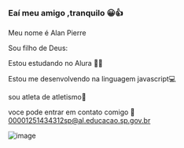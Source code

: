 ### Eaí meu amigo ,tranquilo  😀👍

Meu nome é Alan Pierre

Sou filho de Deus:

Estou estudando no Alura 👨‍🎓

Estou me desenvolvendo na linguagem javascript💻

sou atleta de atletismo🏃

voce pode entrar em contato comigo 📧 00001251434312sp@al.educacao.sp.gov.br















![image](https://github.com/Alanpierr/Alanpierr/assets/170682698/d680ceb3-a8a8-4b4a-abd1-942a5b2f8018)


